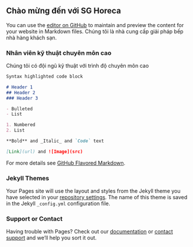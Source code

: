 ## Chào mừng đến với SG Horeca

You can use the [editor on GitHub](https://github.com/manhthang2504/sghoreca/edit/gh-pages/index.md) to maintain and preview the content for your website in Markdown files.
Chúng tôi là nhà cung cấp giải pháp bếp nhà hàng khách sạn.

### Nhân viên kỹ thuật chuyên môn cao

Chúng tôi có đội ngũ kỹ thuật với trình độ chuyên môn cao
```markdown
Syntax highlighted code block

# Header 1
## Header 2
### Header 3

- Bulleted
- List

1. Numbered
2. List

**Bold** and _Italic_ and `Code` text

[Link](url) and ![Image](src)
```

For more details see [GitHub Flavored Markdown](https://guides.github.com/features/mastering-markdown/).

### Jekyll Themes

Your Pages site will use the layout and styles from the Jekyll theme you have selected in your [repository settings](https://github.com/manhthang2504/sghoreca/settings). The name of this theme is saved in the Jekyll `_config.yml` configuration file.

### Support or Contact

Having trouble with Pages? Check out our [documentation](https://help.github.com/categories/github-pages-basics/) or [contact support](https://github.com/contact) and we’ll help you sort it out.
